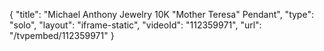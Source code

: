 {
    "title": "Michael Anthony Jewelry 10K \"Mother Teresa\" Pendant",
    "type": "solo",
    "layout": "iframe-static",
    "videoId": "112359971",
    "url": "\/tvpembed\/112359971"
}
